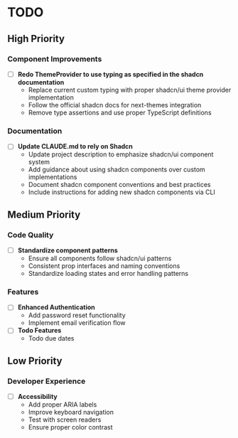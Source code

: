 # TODO

## High Priority

### Component Improvements

- [ ] **Redo ThemeProvider to use typing as specified in the shadcn documentation**
  - Replace current custom typing with proper shadcn/ui theme provider implementation
  - Follow the official shadcn docs for next-themes integration
  - Remove type assertions and use proper TypeScript definitions

### Documentation

- [ ] **Update CLAUDE.md to rely on Shadcn**
  - Update project description to emphasize shadcn/ui component system
  - Add guidance about using shadcn components over custom implementations
  - Document shadcn component conventions and best practices
  - Include instructions for adding new shadcn components via CLI

## Medium Priority

### Code Quality

- [ ] **Standardize component patterns**
  - Ensure all components follow shadcn/ui patterns
  - Consistent prop interfaces and naming conventions
  - Standardize loading states and error handling patterns

### Features

- [ ] **Enhanced Authentication**
  - Add password reset functionality
  - Implement email verification flow
- [ ] **Todo Features**
  - Todo due dates

## Low Priority

### Developer Experience

- [ ] **Accessibility**
  - Add proper ARIA labels
  - Improve keyboard navigation
  - Test with screen readers
  - Ensure proper color contrast
